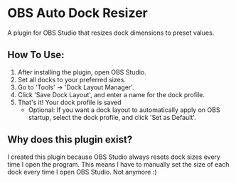 # OBS Auto Dock Resizer
A plugin for OBS Studio that resizes dock dimensions to preset values.

## How To Use:
1. After installing the plugin, open OBS Studio.
2. Set all docks to your preferred sizes.
3. Go to 'Tools' -> 'Dock Layout Manager'.
4. Click 'Save Dock Layout', and enter a name for the dock profile.
5. That's it! Your dock profile is saved
   - Optional: If you want a dock layout to automatically apply on OBS startup, select the dock profile, and click 'Set as Default'.

## Why does this plugin exist?
I created this plugin because OBS Studio always resets dock sizes every time I open the program. This means I have to manually set the size of each dock every time I open OBS Studio. Not anymore :)
